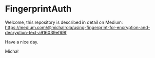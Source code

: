 # FingerprintAuth

Welcome,
this repository is described in detail on Medium:
https://medium.com/@michalrola/using-fingerprint-for-encryption-and-decryption-text-a916039ef69f

Have a nice day.

Michał
